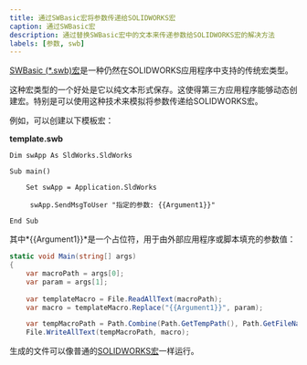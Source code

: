 ```yaml
---
title: 通过SWBasic宏将参数传递给SOLIDWORKS宏
caption: 通过SWBasic宏
description: 通过替换SWBasic宏中的文本来传递参数给SOLIDWORKS宏的解决方法
labels: [参数, swb]
---
```

[SWBasic (*.swb)宏](/docs/codestack/solidworks-api/getting-started/macros/types#swbasic-macros.swb)是一种仍然在SOLIDWORKS应用程序中支持的传统宏类型。

这种宏类型的一个好处是它以纯文本形式保存。这使得第三方应用程序能够动态创建宏。特别是可以使用这种技术来模拟将参数传递给SOLIDWORKS宏。

例如，可以创建以下模板宏：

**template.swb**

~~~vba
Dim swApp As SldWorks.SldWorks

Sub main()
        
    Set swApp = Application.SldWorks
        
     swApp.SendMsgToUser "指定的参数: {{Argument1}}"
    
End Sub
~~~


其中*{{Argument1}}*是一个占位符，用于由外部应用程序或脚本填充的参数值：

~~~ cs jagged-bottom 
static void Main(string[] args)
{
    var macroPath = args[0];
    var param = args[1];
    
    var templateMacro = File.ReadAllText(macroPath);
    var macro = templateMacro.Replace("{{Argument1}}", param);

    var tempMacroPath = Path.Combine(Path.GetTempPath(), Path.GetFileName(macroPath));
    File.WriteAllText(tempMacroPath, macro);
~~~

生成的文件可以像普通的[SOLIDWORKS宏](/docs/codestack/solidworks-api/application/frame/run-macros-group/)一样运行。